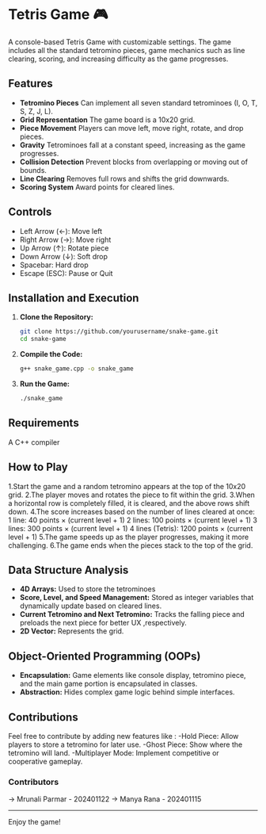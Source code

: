# Tetris Game 🎮

A console-based Tetris Game with customizable settings. The game includes all the standard tetromino pieces, game mechanics such as line clearing, scoring, and increasing difficulty as the game progresses.

## Features

- **Tetromino Pieces**  Can implement all seven standard tetrominoes (I, O, T, S, Z, J, L).
- **Grid Representation** The game board is a 10x20 grid.
- **Piece Movement** Players can move left, move right, rotate, and drop pieces.
- **Gravity** Tetrominoes fall at a constant speed, increasing as the game progresses.
- **Collision Detection** Prevent blocks from overlapping or moving out of bounds.
- **Line Clearing** Removes full rows and shifts the grid downwards.
- **Scoring System** Award points for cleared lines.

## Controls
- Left Arrow (←): Move left
- Right Arrow (→): Move right
- Up Arrow (↑): Rotate piece
- Down Arrow (↓): Soft drop
- Spacebar: Hard drop
- Escape (ESC): Pause or Quit


## Installation and Execution 

1. **Clone the Repository:**
   ```sh
   git clone https://github.com/yourusername/snake-game.git
   cd snake-game
   ```

2. **Compile the Code:**
   ```sh
   g++ snake_game.cpp -o snake_game
   ```
3. **Run the Game:**
   ```sh
   ./snake_game
   ```

## Requirements

 A C++ compiler 


## How to Play

1.Start the game and a random tetromino appears at the top of the 10x20 grid.
2.The player moves and rotates the piece to fit within the grid.
3.When a horizontal row is completely filled, it is cleared, and the above rows shift down.
4.The score increases based on the number of lines cleared at once:
    1 line: 40 points × (current level + 1)
    2 lines: 100 points × (current level + 1)
    3 lines: 300 points × (current level + 1)
    4 lines (Tetris): 1200 points × (current level + 1)
5.The game speeds up as the player progresses, making it more challenging.
6.The game ends when the pieces stack to the top of the grid.


## Data Structure Analysis

- **4D Arrays:** Used to store the tetrominoes
- **Score, Level, and Speed Management:** Stored as integer variables that dynamically update based on cleared lines.
- **Current Tetromino and Next Tetromino:** Tracks the falling piece and preloads the next piece for better UX ,respectively.
- **2D Vector:** Represents the grid.

## Object-Oriented Programming (OOPs)

-  **Encapsulation:** Game elements like console display, tetromino piece, and the main game portion is encapsulated in classes.
-  **Abstraction:** Hides complex game logic behind simple interfaces.

## Contributions

Feel free to contribute by adding new features like :
    -Hold Piece: Allow players to store a tetromino for later use.
    -Ghost Piece: Show where the tetromino will land.
    -Multiplayer Mode: Implement competitive or cooperative gameplay.

### Contributors
-> Mrunali Parmar - 202401122
-> Manya Rana - 202401115

---

Enjoy the game!

